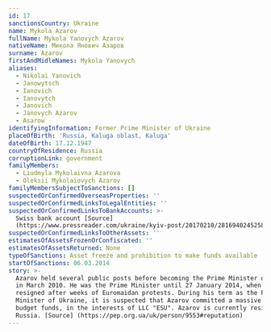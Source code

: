 ```yaml
---
id: 17
sanctionsCountry: Ukraine
name: Mykola Azarov
fullName: Mykola Yanovych Azarov
nativeName: Микола Янович Азаров
surname: Azarov
firstAndMidleNames: Mykola Yanovych
aliases:
  - Nikolai Yanovich
  - Janowytsch
  - Ianovich
  - Ianovytch
  - Janovich
  - Janovych Azarov
  - Asarow
identifyingInformation: Former Prime Minister of Ukraine
placeOfBirth: 'Russia, Kaluga oblast, Kaluga'
dateOfBirth: 17.12.1947
countryOfResidence: Russia
corruptionLink: government
familyMembers:
  - Liudmyla Mykolaivna Azarova
  - Oleksii Mykolaiovych Azarov
familyMembersSubjectToSanctions: []
suspectedOrConfirmedOverseasProperties: ''
suspectedOrConfirmedLinksToLegalEntities: ''
suspectedOrConfirmedLinksToBankAccounts: >-
  Swiss bank account [Source]
  (https://www.pressreader.com/ukraine/kyiv-post/20170210/281694024525834)
suspectedOrConfirmedLinksToOtherAssets: ''
estimatesOfAssetsFrozenOrConfiscated: ''
estimatesOfAssetsReturned: None
typeOfSanctions: Asset freeze and prohibition to make funds available
startOfSanctions: 06.03.2014
story: >-
  Azarov held several public posts before becoming the Prime Minister of Ukraine
  in March 2010. He was the Prime Minister until 27 January 2014, when he
  resigned after weeks of Euromaidan protests. During his term as the Prime
  Minister of Ukraine, it is suspected that Azarov committed a massive loss of
  budget funds, in the interests of LLC "ESU". Azarov is currently residing in
  Russia. [Source] (https://pep.org.ua/uk/person/9553#reputation) 
---
```

